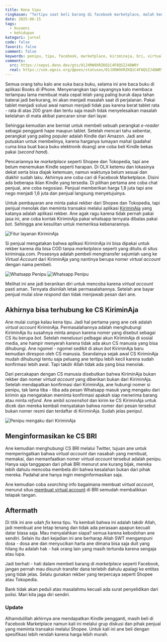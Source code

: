 ```yaml
---
title: Kena tipu
ringkasan: "Tertipu saat beli barang di facebook marketplace, malah kena tipu. Jangan pernah mau beli barang dengan rekber KiriminAja!"
date: 2025-06-15
tags:
  - kusaeni
  - kehidupan
kategori: jurnal
code: false
favorit: false
comment: false
keywords: penipu, tipu, facebook, marketplace, kiriminaja, bri, virtual account, e-reader, kindle
comments:
  src: https://sepoi.deno.dev/gts/01JXRW9XRZKQ1C4F8QSZJ4DWRY
  real: https://sok.egois.org/@poes/statuses/01JXRW9XRZKQ1C4F8QSZJ4DWRY
---
```


Semua orang tahu kalo ane suka baca buku, selama ini ane baca buku di aplikasi Books di iPhone. Menyenangkan tapi sayangnya kalo membaca terlampau lama membuat mata cepat lelah yang paling buruk daya tahan baterai jadi berkurang, ini akan menjadi masalah saat di perjalanan. Pakai tablet menjadi solusi awal namun menjadi tidak pas karena berat tablet rata - rata di atas 200 gram dan tentu saja masih tidak menyelesaikan masalah kelelahan di mata akibat pancaran sinar dari layar.

Sehingga kemudian ane berniat untuk membeli sebuah perangkat _e-reader_ sebagai pengganti hape maupun tablet. Setelah mencari tahu sebentar, perangkat yang paling populer adalah Kindle dari Amazon. Jadi ane putuskan untuk membelinya, karena harganya lumayan mahal (padahal cuma bisa buat baca buku elektronik doang) ane coba beli Kindle bekas pakai (_second hand_).

Pencariannya ke _marketplace_ seperti Shopee dan Tokopedia, tapi ane belum menemukan Kindle seperti harapan. Di OLX ketemu dan lokasinya dekat serta bisa diajak ketemuan, namun waktunya belum sesuai dan diakhir sudah laku. Akhirnya ane coba cari di Facebook Marketplace. Disini ada beberapa iklan Kindle yang tersedia. Di pilihan pertama ane coba chat penjual, ane coba negosiasi. Penjual memberikan harga 1,8 juta tapi ane nego menjadi 1,6 juta dan penjual langsung menyetujuinya.

Untuk pembayaran ane minta pakai rekber dari Shopee dan Tokopedia, tapi penjual menolak dan meminta transaksi melalui aplikasi [KiriminAja](https://https://kiriminaja.com/) yang katanya adalah aplikasi rekber. Ane agak ragu karena tidak pernah pakai jasa ini, ane coba kontak KiriminAja pakai whatsapp ternyata dibalas pakai bot. Sehingga ane kesulitan untuk memeriksa kebenarannya.

![Fitur layanan KiriminAja](https://ik.imagekit.io/hjse9uhdjqd/jurnal/tipu/SCR-20250615-jyju_oad6cok0c.png?updatedAt=1749959681574)

Si penjual mengatakan bahwa aplikasi KiriminAja ini bisa dipakai untuk rekber karena dia bisa COD tanpa _marketplace_ seperti yang ditulis di situs kiriminaja.com. Prosesnya adalah pembeli mengtransfer sejumlah uang ke _Virtual Account_ dari KiriminAja yang nantinya berupa nomer _virtual account_ dengan nama pembeli.

![Whatsapp Penipu](https://ik.imagekit.io/hjse9uhdjqd/jurnal/tipu/IMG_1229_-hGmtKnGo.PNG?updatedAt=1749959613656)
![Whatsapp Penipu](https://ik.imagekit.io/hjse9uhdjqd/jurnal/tipu/IMG_1235_awwZBdz1m.PNG?updatedAt=1749959610739)

Melihat ini ane jadi beranikan diri untuk mencoba karena _virtual account_ pasti aman. Ternyata disinilah letak permasalahannya. Setelah ane bayar penjual mulai _slow respond_ dan tidak menjawab pesan dari ane.

## Akhirnya bisa terhubung ke CS KiriminAja

Ane mulai curiga kalau kena tipu. Jadi hal pertama yang ane cek adalah _virtual account_ KiriminAja. Permasalahannya adalah menghubungi KiriminAja itu susahnya minta ampun karena nomer yang disebut sebagai CS itu berupa _bot_. Setelah menelusuri pelbagai akun KiriminAja di sosial media, ane hampir menyerah karena tidak ada akun CS manusia yang bisa dihubungi. Ane ngomel - ngomel sedikit di akun _bot_ KiriminAja baru kemudian direspon oleh CS manusia. Seandainya sejak awal CS KiriminAja mudah dihubungi tentu saja peluang ane tertipu lebih kecil karena sudah konfirmasi lebih awal. Tapi takdir Allah tidak ada yang bisa menolak.

Dari percakapan dengan CS manusia disebutkan bahwa KiriminAja bukan rekber dan nomer _virtual account_ yang diberikan bukan dari KiriminAja. Setelah mendapatkan konfirmasi dari KiriminAja, ane hubungi nomer si penipu, tak lama tiba - tiba ada pesan Whatsapp masuk yang mengaku dari kirimin aja mengatakan meminta konfirmasi apakah siap menerima barang atau minta _refund_. Ane ambil _screenshot_ dan kirim ke CS KiriminAja untuk dicek dan mereka kembali menyatakan bahwa nomer dari pesan tersebut bukan nomer resmi dan terdaftar di KiriminAja. Sudah jelas penipu!.

![Penipu mengaku dari KiriminAja](https://ik.imagekit.io/hjse9uhdjqd/jurnal/tipu/SCR-20250615-jfev_Ilri7PxHI.png?updatedAt=1749960678231)

## Menginformasikan ke CS BRI

Ane kemudian menghubungi CS BRI melalui Twitter, tujuan ane untuk memperingatkan bahwa _virtual account_ dan nasabah yang membuat, memakai, dan memanfaatkan nomer _virtual account_ tersebut adalah penipu. Hanya saja tanggapan dari pihak BRI menurut ane kurang bijak, mereka lebih dahulu mencoba membela diri bahwa kesalahan bukan dari pihak mereka. Padahal ane hanya ingin menginformasikan saja.

Ane kemudian coba _searching_ info bagaimana membuat _virtual account_, menurut situs <a href="https://www.denpono.com/2021/09/cara-membuat-virtual-account-bri.html" target="_blank">membuat virtual account</a> di BRI semudah membalikkan telapak tangan.

## Aftermath

Di titik ini ane udah _fix_ kena tipu. Ya kembali bahwa ini adalah takdir Allah, jadi membuat ane tetap tenang dan tidak ada perasaan apapun kecuali datar biasa saja. Mau menyalahkan siapa? semua karena kebodohan ane sendiri. Selain itu dari kejadian ini ane berharap Allah SWT mengampuni dosa - dosa ane dan menyucikan harta ane dimana bisa saja duit yang hilang itu adalah hak - hak orang lain yang masih tertunda karena sengaja atau lupa.

Jadi berhati - hati dalam membeli barang di _marketplace_ seperti Facebook, jangan pernah mau disuruh transfer dana terlebih dahulu apalagi ke entitas yang tidak jelas. Selalu gunakan rekber yang terpercaya seperti Shopee atau Tokopedia.

Bank tidak akan peduli atas masalahmu kecuali ada surat penyelidikan dari polisi. Mari kita jaga diri sendiri.

### Update

Alhamdulillah akhirnya ane mendapatkan Kindle pengganti, masih beli di Facebook Marketplace namun kali ini melalui grup diskusi dan pihak penjual yang meminta transaksi melalui Shopee. Untuk kali ini ane beli dengan spesifikasi lebih rendah karena harga lebih murah.
